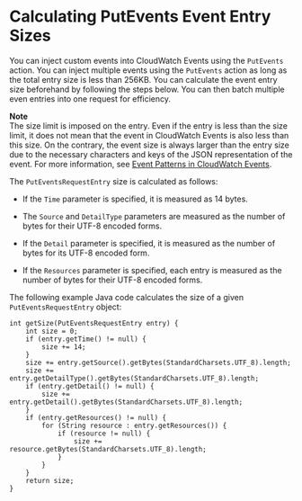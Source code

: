 # Calculating PutEvents Event Entry Sizes<a name="CalculatePutEventsEntrySize"></a>

You can inject custom events into CloudWatch Events using the `PutEvents` action\. You can inject multiple events using the `PutEvents` action as long as the total entry size is less than 256KB\. You can calculate the event entry size beforehand by following the steps below\. You can then batch multiple even entries into one request for efficiency\.

**Note**  
The size limit is imposed on the entry\. Even if the entry is less than the size limit, it does not mean that the event in CloudWatch Events is also less than this size\. On the contrary, the event size is always larger than the entry size due to the necessary characters and keys of the JSON representation of the event\. For more information, see [Event Patterns in CloudWatch Events](CloudWatchEventsandEventPatterns.md)\.

The `PutEventsRequestEntry` size is calculated as follows:

+ If the `Time` parameter is specified, it is measured as 14 bytes\.

+ The `Source` and `DetailType` parameters are measured as the number of bytes for their UTF\-8 encoded forms\.

+ If the `Detail` parameter is specified, it is measured as the number of bytes for its UTF\-8 encoded form\.

+ If the `Resources` parameter is specified, each entry is measured as the number of bytes for their UTF\-8 encoded forms\.

The following example Java code calculates the size of a given `PutEventsRequestEntry` object:

```
int getSize(PutEventsRequestEntry entry) {
    int size = 0;
    if (entry.getTime() != null) {
        size += 14;
    }
    size += entry.getSource().getBytes(StandardCharsets.UTF_8).length;
    size += entry.getDetailType().getBytes(StandardCharsets.UTF_8).length;
    if (entry.getDetail() != null) {
        size += entry.getDetail().getBytes(StandardCharsets.UTF_8).length;
    }
    if (entry.getResources() != null) {
        for (String resource : entry.getResources()) {
            if (resource != null) {
                size += resource.getBytes(StandardCharsets.UTF_8).length;
            }
        }
    }
    return size;
}
```